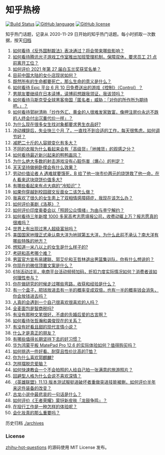 # 知乎热榜
[![Build Status](https://github.com/ToWeLong/zhihu-hot-questions/workflows/CI/badge.svg)](https://github.com/ToWeLong/zhihu-hot-questions/actions)
[![GitHub language](https://img.shields.io/badge/language-golang-orange.svg)](https://golang.org/)
[![GitHub license](https://img.shields.io/github/license/ToWeLong/zhihu-hot-questions)](https://github.com/ToWeLong/zhihu-hot-questions/blob/main/LICENSE)

知乎热门话题，记录从 2020-11-29 日开始的知乎热门话题。每小时抓取一次数据，按天[归档](./archives)

<!-- BEGIN -->

1. [如何看待《反外国制裁法》表决通过？将会带来哪些影响？](https://www.zhihu.com/question/464277187)
1. [如何看待腾讯光子游戏工作室推出加班管理机制，保障双休，要求员工 21 点前离开工位？](https://www.zhihu.com/question/464150896)
1. [如何评价 2021 年第 27 届白玉兰奖获奖名单？](https://www.zhihu.com/question/464326311)
1. [目前中国大陆的女仆店现状如何？](https://www.zhihu.com/question/60687879)
1. [既然所有的生命都要死亡，那么生命的意义是什么？](https://www.zhihu.com/question/288017836)
1. [如何看待 Epic 平台 6 月 10 日免费送出的游戏《控制》（Control）？](https://www.zhihu.com/question/464360791)
1. [男朋友要继续在日本读博，读博前想跟我领证，我该领吗？](https://www.zhihu.com/question/462494313)
1. [如何看待马斯克受全球黑客帝国「匿名者」威胁：「对你的所作所为期待吧。」？](https://www.zhihu.com/question/463674631)
1. [如何看待郭树清称「炒作外汇、黄金的人很难发家致富，像押注房价永远不跌的人终会付出沉重代价一样」？](https://www.zhihu.com/question/464243954)
1. [为什么现在很多女生找对象都要求男生衣品好?](https://www.zhihu.com/question/462357177)
1. [冲动裸辞后，失业快三个月 了，一直找不到合适的工作，每天很焦虑，如何调节好？](https://www.zhihu.com/question/430896392)
1. [减肥二十斤的人容貌变化有多大？](https://www.zhihu.com/question/339245837)
1. [不同的衣服为什么看起来会有「高级货」「地摊货」的观感之分？](https://www.zhihu.com/question/68232440)
1. [如何看待最近新兴起来的鸭鸭画风？](https://www.zhihu.com/question/463510531)
1. [为什么绝大多数的射击游戏没有心脏伤害（爆心）的判定？](https://www.zhihu.com/question/460567005)
1. [天天坚持做俯卧撑会有什么效果？](https://www.zhihu.com/question/288024454)
1. [劳动价值论者 A 遇难就要饿死，B 给了他一块市价两元的烧饼救了他一命，在 A 看来这块烧饼价值多大?](https://www.zhihu.com/question/463563215)
1. [有哪些看起来有点大病的“冷知识”？](https://www.zhihu.com/question/458360832)
1. [如果你穿越到校园甜文反面女二该怎么做？](https://www.zhihu.com/question/373188366)
1. [我喜欢了很久的女生患上了双相情感障碍症，我现在该怎么办？](https://www.zhihu.com/question/400354421)
1. [如何评价美剧《洛基》？](https://www.zhihu.com/question/462557527)
1. [如何评价印度奥委会以「照顾公众情绪」为由与李宁解约？](https://www.zhihu.com/question/464221165)
1. [如何看待三年新增 1000 多家高考志愿填报公司，收费动辄上万？报志愿真的很难吗？](https://www.zhihu.com/question/464228987)
1. [世界上有出现过黑人超级富翁吗？](https://www.zhihu.com/question/316418280)
1. [美国国家地理正式承认南大洋为地球第五大洋，为什么此前不承认？南大洋有哪些特殊的地方？](https://www.zhihu.com/question/464055142)
1. [想知道一米八以上的女生是什么样子的?](https://www.zhihu.com/question/433141761)
1. [考研和高考哪个难？](https://www.zhihu.com/question/440451177)
1. [男篮官方宣布易建联、郭艾伦和王哲林退出男篮集训队，你有什么想说的？](https://www.zhihu.com/question/464171039)
1. [你现在的微信顶置文案是什么？](https://www.zhihu.com/question/453486513)
1. [618活动过半，电商平台活动频频加码，折扣力度实际情况如何？消费者该如何理性参与？](https://www.zhihu.com/question/464028524)
1. [你在做研究的时候走过哪些弯路，收获和经验是什么？](https://www.zhihu.com/question/26428572)
1. [有一个盒子，把钱放进去有一半的概率变成双倍，也有一半的概率钱会消失，你会放钱进去吗？](https://www.zhihu.com/question/463236177)
1. [人真的会遇到一个自己很喜欢很喜欢的人吗？](https://www.zhihu.com/question/463291945)
1. [全麦面包是智商税吗?](https://www.zhihu.com/question/416804902)
1. [有没有那种文笔很好，不虐的先婚后爱的古言啊？](https://www.zhihu.com/question/417473311)
1. [如何看待张哲瀚和龚俊现在的关系？](https://www.zhihu.com/question/458226340)
1. [有没有好看且甜的现代言情小说？](https://www.zhihu.com/question/438709562)
1. [什么才是真正的朋友？](https://www.zhihu.com/question/24101927)
1. [有哪些值得长期坚持下去的好习惯？](https://www.zhihu.com/question/301793024)
1. [华为鸿蒙平板 MatePad Pro 12.6 的实际体验如何？值得购买吗？](https://www.zhihu.com/question/464198645)
1. [如何挑选一件好看、耐穿且性价比高的T恤？](https://www.zhihu.com/question/404173699)
1. [你为什么喜欢郭麒麟?](https://www.zhihu.com/question/377729124)
1. [怎样摆脱恋爱脑？](https://www.zhihu.com/question/311298787)
1. [如何快速教会一个不会拍照的人给自己拍一张满意的旅游照片？](https://www.zhihu.com/question/21683968)
1. [回避型人格为什么会说不喜欢深情？](https://www.zhihu.com/question/451675251)
1. [《英雄联盟》11.13 版本测试服挺进破坏者重做突进技能被删，如何评价半年来这件装备的改变？](https://www.zhihu.com/question/464089576)
1. [古龙小说中最悲哀的一句话是什么？](https://www.zhihu.com/question/463769393)
1. [如何评价《王者荣耀》蒙犽新皮肤「龙鼓争鸣」？](https://www.zhihu.com/question/463843493)
1. [在投行工作是一种怎样的体验呢？](https://www.zhihu.com/question/31514252)
1. [会化妆真的那么重要吗？](https://www.zhihu.com/question/463267809)

<!-- END -->

历史归档 [./archives](./archives)


### License
[zhihu-hot-questions](https://github.com/towelong/zhihu-hot-questions) 的源码使用 MIT License 发布。